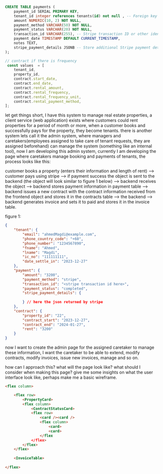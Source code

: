 ```sql
CREATE TABLE payments (
    payment_id SERIAL PRIMARY KEY,
    tenant_id integer references tenants(id) not null , -- Foreign key to reference the user making the payment
    amount NUMERIC(10, 2) NOT NULL,
    payment_method VARCHAR(50) NOT NULL,
    payment_status VARCHAR(20) NOT NULL,
    transaction_id VARCHAR(255), -- Stripe transaction ID or other identifier
    payment_date TIMESTAMP DEFAULT CURRENT_TIMESTAMP,
    notes TEXT,
    stripe_payment_details JSONB -- Store additional Stripe payment details
);
```


```javascript
// contract if there is frequency
 const values  = [
	tenant_id,
	property_id,
	contract.start_date,
	contract.end_date,
	contract.rental_amount,
	contract.rental_frequency,
	contract.rental_frequency_unit,
	contract.rental_payment_method,
];
```



let get things short, I have this system to manage real estate properties, a client service (web application) exists where customers could rent properties for a period of month or more, 
when a customer books and successfully pays for the property, they become tenants.
there is another system lets call it the admin system, where managers and caretakers(employees assigned to take care of tenant requests, they are assigned beforehand) can manage the system (something like an internal tool), now I am developing this admin system, currently I am developing the page where caretakers manage booking and payments of tenants, the process looks like this:

customer books a property (enters their information and length of rent) --> customer pays using stripe --> if payment success the object is sent to the backend (the object will look similar to figure 1 below) --> backend receives the object --> backend stores payment information in payment table  --> backend issues a new contract with the contract information received from the frontend object and stores it in the contracts table --> the backend --> backend generates invoice and sets it to paid and stores it in the invoice table.

figure 1:
```json
{
    "tenant": {
        "email": "ahmedMagdi@example.com",
        "phone_country_code": "+60",
        "phone_number": "1234567890",
        "fname": "Ahmed",
        "lname": "Magdi",
        "ic_no": "111111111",
        "date_settle_in": "2023-12-27"
    },
    "payment": {
        "amount": "3200",
        "payment_method": "stripe",
        "transaction_id": "<stripe transaction id here>",
        "payment_status": "completed",
        "stripe_payment_details": {
            
        } // here the json returned by stripe
    },
    "contract": {
        "property_id": "22",
        "contract_start": "2023-12-27",
        "contract_end": "2024-01-27",
        "rent": "3200"
    }
}
```


now I want to create the admin page for the assigned caretaker to manage these information, I want the caretaker to be able to extend, modify contracts, modify invoices, issue new invoices, manage and so on.

how can I approach this? what will the page look like? what should I consider when making this page? give me some insights on what the user interface look like, perhaps make me a basic wireframe.



```html
<flex column>

	<flex row>
		<PropertyCard>
		<flex column>
			<ContractStatusCard>
			<flex row>
				<card /><card />
				<flex column>
					<card>
					<card>
				</flex
			</flex>
		</flex>
	</flex>
	
	<InvoiceTable>
	
</flex>
```

